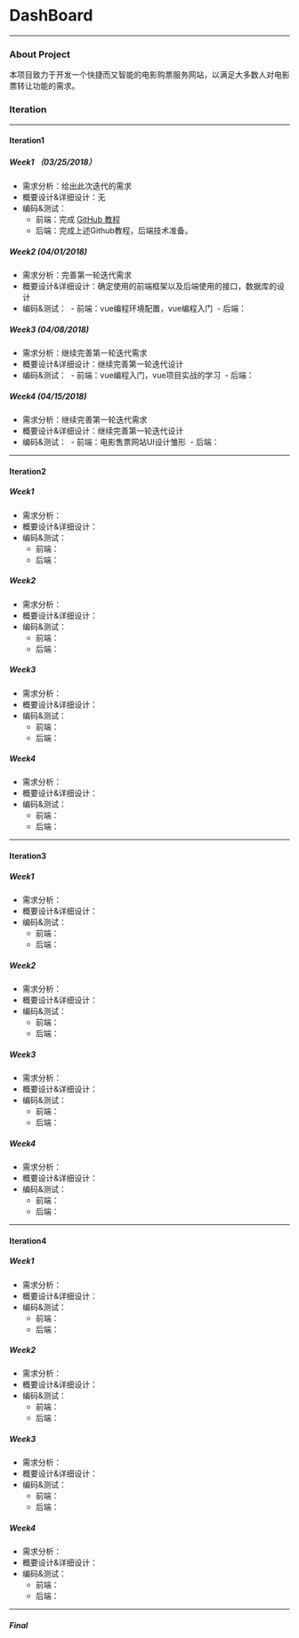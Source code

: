 # DashBoard

---

### About Project

本项目致力于开发一个快捷而又智能的电影购票服务网站，以满足大多数人对电影票转让功能的需求。


### Iteration

---

#### Iteration1

##### Week1 （03/25/2018）

- 需求分析：给出此次迭代的需求
- 概要设计&详细设计：无
- 编码&测试：
  - 前端：完成 [GitHub 教程](http://www.liaoxuefeng.com/wiki/0013739516305929606dd18361248578c67b8067c8c017b000)
  - 后端：完成上述Github教程，后端技术准备。

##### Week2 (04/01/2018)

- 需求分析：完善第一轮迭代需求
- 概要设计&详细设计：确定使用的前端框架以及后端使用的接口，数据库的设计
- 编码&测试：
  - 前端：vue编程环境配置，vue编程入门
  - 后端：

##### Week3 (04/08/2018)

- 需求分析：继续完善第一轮迭代需求
- 概要设计&详细设计：继续完善第一轮迭代设计
- 编码&测试：
  - 前端：vue编程入门，vue项目实战的学习
  - 后端：

##### Week4 (04/15/2018)

- 需求分析：继续完善第一轮迭代需求
- 概要设计&详细设计：继续完善第一轮迭代设计
- 编码&测试：
  - 前端：电影售票网站UI设计雏形
  - 后端：

---

#### Iteration2

##### Week1

- 需求分析：
- 概要设计&详细设计：
- 编码&测试：
  - 前端：
  - 后端：

##### Week2

- 需求分析：
- 概要设计&详细设计：
- 编码&测试：
  - 前端：
  - 后端：

##### Week3

- 需求分析：
- 概要设计&详细设计：
- 编码&测试：
  - 前端：
  - 后端：

##### Week4

- 需求分析：
- 概要设计&详细设计：
- 编码&测试：
  - 前端：
  - 后端：

---

#### Iteration3

##### Week1

- 需求分析：
- 概要设计&详细设计：
- 编码&测试：
  - 前端：
  - 后端：

##### Week2

- 需求分析：
- 概要设计&详细设计：
- 编码&测试：
  - 前端：
  - 后端：

##### Week3

- 需求分析：
- 概要设计&详细设计：
- 编码&测试：
  - 前端：
  - 后端：

##### Week4

- 需求分析：
- 概要设计&详细设计：
- 编码&测试：
  - 前端：
  - 后端：

---

#### Iteration4

##### Week1

- 需求分析：
- 概要设计&详细设计：
- 编码&测试：
  - 前端：
  - 后端：

##### Week2

- 需求分析：
- 概要设计&详细设计：
- 编码&测试：
  - 前端：
  - 后端：

##### Week3

- 需求分析：
- 概要设计&详细设计：
- 编码&测试：
  - 前端：
  - 后端：

##### Week4

- 需求分析：
- 概要设计&详细设计：
- 编码&测试：
  - 前端：
  - 后端：

---

##### Final

